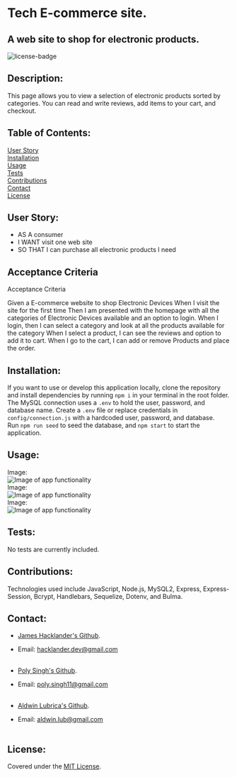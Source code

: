 # Tech E-commerce site.
## A web site to shop for electronic products.

![license-badge](https://shields.io/github/license/MonsAltus/Tech-EStore)

## Description:
This page allows you to view a selection of electronic products sorted by categories. You can read and write reviews, add items to your cart, and checkout. 

## Table of Contents:
[User Story](#User-Story)<br>
[Installation](#Installation)<br>
[Usage](#Usage)<br>
[Tests](#Tests)<br>
[Contributions](#Contributions)<br>
[Contact](#Contact)<br>
[License](#License)<br>

## User Story:
- AS A consumer
- I WANT visit one web site
- SO THAT I can purchase all electronic products I need

## Acceptance Criteria
Acceptance Criteria

Given a E-commerce website to shop Electronic Devices
When I visit the site for the first time
Then I am presented with the homepage with all the categories of Electronic Devices available and an option to login.
When I login, then I can select a category and look at all the products available for the category
When I select a product, I can see the reviews and option to add it to cart.
When I go to the cart, I can add or remove Products and place the order.


## Installation:
If you want to use or develop this application locally, clone the repository and install dependencies by running `npm i` in your terminal in the root folder.<br>
The MySQL connection uses a `.env` to hold the user, password, and database name. Create a `.env` file or replace credentials in `config/connection.js` with a hardcoded user, password, and database.<br>
Run `npm run seed` to seed the database, and `npm start` to start the application.

## Usage:

Image:<br>
![Image of app functionality](./public/images/preview1.png)<br>
Image:<br>
![Image of app functionality](./public/images/preview2.png)<br>
Image:<br>
![Image of app functionality](./public/images/preview3.png)<br>

## Tests:
No tests are currently included.

## Contributions:
Technologies used include JavaScript, Node.js, MySQL2, Express, Express-Session, Bcrypt, Handlebars, Sequelize, Dotenv, and Bulma.

## Contact:
- [James Hacklander's Github](https://github.com/MonsAltus).<br>
- Email: <hacklander.dev@gmail.com><br><br>

- [Poly Singh's Github](https://github.com/poly-singh).<br>
- Email: <poly.singh11@gmail.com><br><br>

- [Aldwin Lubrica's Github](https://github.com/aldwinlub).<br>
- Email: <aldwin.lub@gmail.com><br><br>

## License:
Covered under the [MIT License](https://github.com/MonsAltus/Tech-EStore/blob/main/LICENSE).
